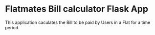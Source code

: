 # Flatmates Bill calculator Flask App

This application caculates the Bill to be paid by Users in a Flat for a time period.
